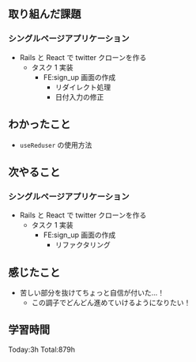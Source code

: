 ## 取り組んだ課題

### シングルページアプリケーション

- Rails と React で twitter クローンを作る
  - タスク 1 実装
    - FE:sign_up 画面の作成
      - リダイレクト処理
      - 日付入力の修正

## わかったこと

- `useReduser` の使用方法

## 次やること

### シングルページアプリケーション

- Rails と React で twitter クローンを作る
  - タスク 1 実装
    - FE:sign_up 画面の作成
      - リファクタリング

## 感じたこと

- 苦しい部分を抜けてちょっと自信が付いた...！
  - この調子でどんどん進めていけるようになりたい！

## 学習時間

Today:3h Total:879h
